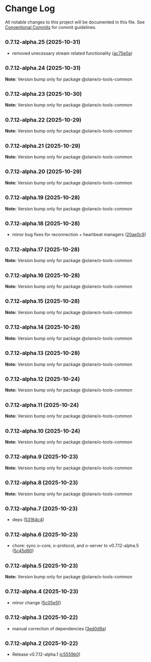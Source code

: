 # Change Log

All notable changes to this project will be documented in this file.
See [Conventional Commits](https://conventionalcommits.org) for commit guidelines.

## <small>0.7.12-alpha.25 (2025-10-31)</small>

- removed unecessary stream related functionality ([ac75e0a](https://github.com/olane-labs/olane/commit/ac75e0a))

## <small>0.7.12-alpha.24 (2025-10-31)</small>

**Note:** Version bump only for package @olane/o-tools-common

## <small>0.7.12-alpha.23 (2025-10-30)</small>

**Note:** Version bump only for package @olane/o-tools-common

## <small>0.7.12-alpha.22 (2025-10-29)</small>

**Note:** Version bump only for package @olane/o-tools-common

## <small>0.7.12-alpha.21 (2025-10-29)</small>

**Note:** Version bump only for package @olane/o-tools-common

## <small>0.7.12-alpha.20 (2025-10-29)</small>

**Note:** Version bump only for package @olane/o-tools-common

## <small>0.7.12-alpha.19 (2025-10-28)</small>

**Note:** Version bump only for package @olane/o-tools-common

## <small>0.7.12-alpha.18 (2025-10-28)</small>

- minor bug fixes for reconnection + heartbeat managers ([20ae0c9](https://github.com/olane-labs/olane/commit/20ae0c9))

## <small>0.7.12-alpha.17 (2025-10-28)</small>

**Note:** Version bump only for package @olane/o-tools-common

## <small>0.7.12-alpha.16 (2025-10-28)</small>

**Note:** Version bump only for package @olane/o-tools-common

## <small>0.7.12-alpha.15 (2025-10-28)</small>

**Note:** Version bump only for package @olane/o-tools-common

## <small>0.7.12-alpha.14 (2025-10-28)</small>

**Note:** Version bump only for package @olane/o-tools-common

## <small>0.7.12-alpha.13 (2025-10-28)</small>

**Note:** Version bump only for package @olane/o-tools-common

## <small>0.7.12-alpha.12 (2025-10-24)</small>

**Note:** Version bump only for package @olane/o-tools-common

## <small>0.7.12-alpha.11 (2025-10-24)</small>

**Note:** Version bump only for package @olane/o-tools-common

## <small>0.7.12-alpha.10 (2025-10-24)</small>

**Note:** Version bump only for package @olane/o-tools-common

## <small>0.7.12-alpha.9 (2025-10-23)</small>

**Note:** Version bump only for package @olane/o-tools-common

## <small>0.7.12-alpha.8 (2025-10-23)</small>

**Note:** Version bump only for package @olane/o-tools-common

## <small>0.7.12-alpha.7 (2025-10-23)</small>

- deps ([53164c4](https://github.com/olane-labs/olane/commit/53164c4))

## <small>0.7.12-alpha.6 (2025-10-23)</small>

- chore: sync o-core, o-protocol, and o-server to v0.7.12-alpha.5 ([5c45d90](https://github.com/olane-labs/olane/commit/5c45d90))

## <small>0.7.12-alpha.5 (2025-10-23)</small>

**Note:** Version bump only for package @olane/o-tools-common

## <small>0.7.12-alpha.4 (2025-10-23)</small>

- minor change ([5c05e5f](https://github.com/olane-labs/olane/commit/5c05e5f))

## <small>0.7.12-alpha.3 (2025-10-22)</small>

- manual correction of dependencies ([3ed0d9a](https://github.com/olane-labs/olane/commit/3ed0d9a))

## <small>0.7.12-alpha.2 (2025-10-22)</small>

- Release v0.7.12-alpha.1 ([c5559b0](https://github.com/olane-labs/olane/commit/c5559b0))
